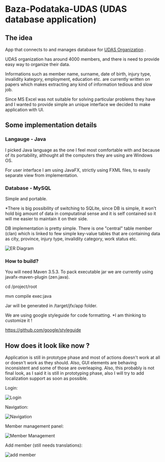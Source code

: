 # Baza-Podataka-UDAS (UDAS database application)

## The idea

App that connects to and manages database for [UDAS Organization](https://en.wikipedia.org/wiki/The_Organization_of_Amputees_UDAS_Republike_Srpske) .

UDAS organization has around 4000 members, and there is need to provide easy way to organize their data.

Informations such as member name, surname, date of birth, injury type, invalidity kategory, employment, education etc. 
are currently written on papers which makes extracting any kind of information tedious and slow job.

Since MS Excel was not suitable for solving particular problems they have and I wanted to provide simple an unique interface
we decided to make application with UI. 

## Some implementation details

### Langauge - Java

I picked Java language as the one I feel most comfortable with and because of its portability, althought all the computers 
they are using are Windows OS.

For user interface I am using JavaFX, strictly using FXML files, to easily separate view from implementation.

### Database - MySQL

Simple and portable. 

*There is big possibility of switching to SQLite, since DB is simple, it won't hold big amount of data in computatinal sense
and it is self contained so it will me easier to maintain it on their side.

DB implementation is pretty simple. There is one "central" table member (clan) which is linked to few simple key-value tables 
that are containing data as city, province, injury type, invalidity category, work status etc. 

![ER Diagram](https://i.imgur.com/nNNRNdw.png "ER Diagram")

### How to build?

You will need Maven 3.5.3. To pack executable jar we are currently using javafx-maven-plugin (zen.java). 

cd /project/root

mvn compile exec:java

Jar will be generated in /target/jfx/app folder.

We are using google styleguide for code formatting. *I am thinking to customize it !

https://github.com/google/styleguide

## How does it look like now ?

Application is still in prototype phase and most of actions doesn't work at all or doesn't work as they should.
Also, GUI elements are behaving inconsistent and some of those are overleaping. Also, this probably is not final look,
as I said it is still in prototyping phase, also I will try to add localization support as soon as possible.

Login:

![Login](https://i.imgur.com/45ochmn.png "Login")

Navigation:

![Navigation](https://i.imgur.com/TxTYVuZ.png "Navigation")

Member management panel:

![Member Management](https://i.imgur.com/4ZTTNvI.png "Member management")

Add member (still needs translations):

![add member](https://i.imgur.com/6UZWRzC.png "Add member")
